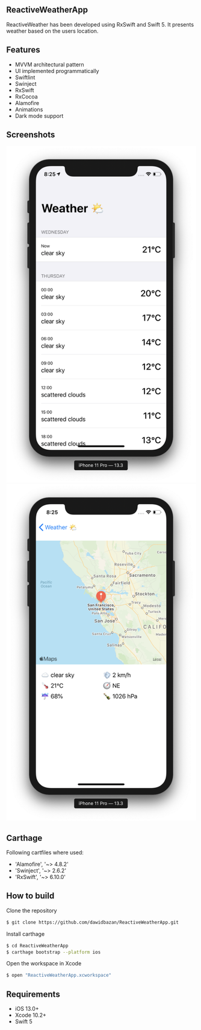 ## ReactiveWeatherApp
ReactiveWeather has been developed using RxSwift and Swift 5. It presents weather based on the users location. 

## Features
* MVVM architectural pattern
* UI implemented programmatically
* Swiftlint
* Swinject 
* RxSwift
* RxCocoa
* Alamofire
* Animations
* Dark mode support

## Screenshots

![ForecastScreen](Screenshots/ForecastScreen.png)
![DetailsScreen](Screenshots/DetailsScreen.png)

## Carthage
Following cartfiles where used:

* 'Alamofire', '~> 4.8.2'
* 'Swinject', '~> 2.6.2'
* 'RxSwift', '~> 6.10.0'

## How to build

Clone the repository
```bash
$ git clone https://github.com/dawidbazan/ReactiveWeatherApp.git
```
Install carthage
```bash
$ cd ReactiveWeatherApp
$ carthage bootstrap --platform ios
```
Open the workspace in Xcode
```bash
$ open "ReactiveWeatherApp.xcworkspace"
```

## Requirements

* iOS 13.0+
* Xcode 10.2+
* Swift 5
